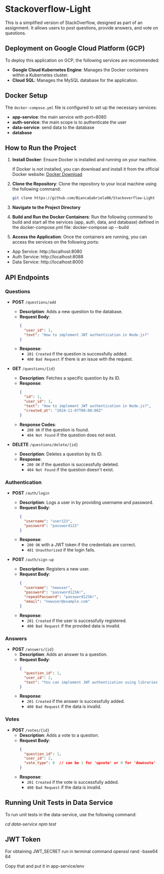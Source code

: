 # Stackoverflow-Light

This is a simplified version of StackOverflow, designed as part of an assignment. It allows users to post questions, provide answers, and vote on questions.

## Deployment on Google Cloud Platform (GCP)

To deploy this application on GCP, the following services are recommended:

- **Google Cloud Kubernetes Engine**: Manages the Docker containers within a Kubernetes cluster.
- **Cloud SQL**: Manages the MySQL database for the application.

## Docker Setup

The `docker-compose.yml` file is configured to set up the necessary services:

- **app-service**: the main service with port=8080
- **auth-service**: the main scope is to authenticate the user
- **data-service**: send data to the database
- **database**

## How to Run the Project

1. **Install Docker**: Ensure Docker is installed and running on your machine.
   
   If Docker is not installed, you can download and install it from the official Docker website: [Docker Download](https://www.docker.com/get-started)

2. **Clone the Repository**: Clone the repository to your local machine using the following command:
   ```bash
   git clone https://github.com/BiancaGabriela06/Stackoverflow-Light

3. **Navigate to the Project Directory**

4. **Build and Run the Docker Containers**:  Run the following command to build and start all the services (app, auth, data, and database) defined in the docker-compose.yml file:
   docker-compose up --build

5. **Access the Application**: Once the containers are running, you can access the services on the following ports:

- App Service: http://localhost:8080
- Auth Service: http://localhost:8088
- Data Service: http://localhost:8000

## API Endpoints

### Questions

- **POST** `/questions/add`
  - **Description**: Adds a new question to the database.
  - **Request Body**:
    ```json
    {
      "user_id": 1,
      "text": "How to implement JWT authentication in Node.js?"
    }
    ```
  - **Response**:
    - `201 Created` if the question is successfully added.
    - `400 Bad Request` if there is an issue with the request.

- **GET** `/questions/{id}`
  - **Description**: Fetches a specific question by its ID.
  - **Response**:
    ```json
    {
      "id": 1,
      "user_id": 1,
      "text": "How to implement JWT authentication in Node.js?",
      "created_at": "2024-11-07T00:00:00Z"
    }
    ```
  - **Response Codes**:
    - `200 OK` if the question is found.
    - `404 Not Found` if the question does not exist.

- **DELETE** `/questions/delete/{id}`
  - **Description**: Deletes a question by its ID.
  - **Response**:
    - `200 OK` if the question is successfully deleted.
    - `404 Not Found` if the question doesn't exist.

### Authentication

- **POST** `/auth/login`
  - **Description**: Logs a user in by providing username and password.
  - **Request Body**:
    ```json
    {
      "username": "user123",
      "password": "password123"
    }
    ```
  - **Response**:
    - `200 OK` with a JWT token if the credentials are correct.
    - `401 Unauthorized` if the login fails.

- **POST** `/auth/sign-up`
  - **Description**: Registers a new user.
  - **Request Body**:
    ```json
    {
      "username": "newuser",
      "password": "password123A!",
      "repeatPassword": "password123A!", 
      "email": "newuser@example.com"
    }
    ```
  - **Response**:
    - `201 Created` if the user is successfully registered.
    - `400 Bad Request` if the provided data is invalid.

### Answers

- **POST** `/answers/{id}`
  - **Description**: Adds an answer to a question.
  - **Request Body**:
    ```json
    {
      "question_id": 1,
      "user_id": 2,
      "text": "You can implement JWT authentication using libraries like jsonwebtoken in Node.js."
    }
    ```
  - **Response**:
    - `201 Created` if the answer is successfully added.
    - `400 Bad Request` if the data is invalid.

### Votes

- **POST** `/votes/{id}`
  - **Description**: Adds a vote to a question.
  - **Request Body**:
    ```json
    {
      "question_id": 1,
      "user_id": 2,
      "vote_type": 0  // can be 1 for 'upvote' or 0 for 'downvote'
    }
    ```
  - **Response**:
    - `201 Created` if the vote is successfully added.
    - `400 Bad Request` if the data is invalid.


## Running Unit Tests in Data Service
To run unit tests in the data-service, use the following command: 

*cd data-service*
*npm test*

## JWT Token
For obtaining JWT_SECRET run in terminal command
 openssl rand -base64 64

Copy that and put it in app-service/env
